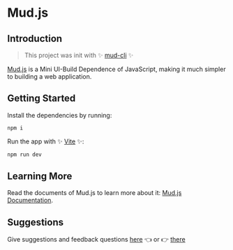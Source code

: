 # Mud.js 

## Introduction
> This project was init with ✨ [mud-cli](https://github.com/CoderSerio/mud-cli) ✨

[Mud.js](https://github.com/CoderSerio/Mud.js) is a Mini UI-Build Dependence of JavaScript, making it much simpler to building a web application.

## Getting Started

Install the dependencies by running:
```bash
npm i
```

Run the app with ✨ [Vite](https://vitejs.dev/) ✨:
```bash
npm run dev
```

## Learning More

Read the documents of Mud.js to learn more about it: [Mud.js Documentation](https://coderserio.github.io/Mud.js/).

## Suggestions
Give suggestions and feedback questions [here](https://github.com/CoderSerio/mud-cli/issues) 👈 or 👉 [there](https://github.com/CoderSerio/Mud.js/issues)

